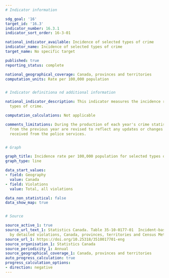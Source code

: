 ```yaml
---
# Indicator information

sdg_goal: '16'
target_id: '16.3'
indicator_number: 16.3.1
indicator_sort_order: 16-3-01

national_indicator_available: Incidence of selected types of crime
indicator_name: Incidence of selected types of crime
target_name: No specific target

published: true
reporting_status: complete

national_geographical_coverage: Canada, provinces and territories
computation_units: Rate per 100,000 population


# Indicator definitiona nd additional information

national_indicator_description: This indicator measures the incidence rate of selected
  types of crime.

computation_calculations: Not applicable

comments_limitations: During the production of each year's crime statistics, data
  from the previous year are revised to reflect any updates or changes that have been
  received from the police services.


# Graph

graph_title: Incidence rate per 100,000 population for selected types of crime
graph_type: line

data_start_values:
- field: Geography
  value: Canada
- field: Violations
  value: Total, all violations

data_non_statistical: false
data_show_map: true


# Source

source_active_1: true
source_url_text_1: Statistics Canada. Table 35-10-0177-01  Incident-based crime statistics,
  by detailed violations, Canada, provinces, territories and Census Metropolitan Areas
source_url_1: https://doi.org/10.25318/3510017701-eng
source_organisation_1: Statistics Canada
source_periodicity_1: Annual
source_geographical_coverage_1: Canada, provinces and territories
auto_progress_calculation: true
progress_calculation_options:
- direction: negative
---
```

